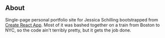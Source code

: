 ## About

Single-page personal portfolio site for Jessica Schilling bootstrapped from [Create React App](https://github.com/facebook/create-react-app). Most of it was bashed together on a train from Boston to NYC, so the code ain't terribly pretty, but it gets the job done.
